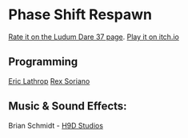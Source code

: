 # Phase Shift Respawn

[Rate it on the Ludum Dare 37 page](http://ludumdare.com/compo/ludum-dare-37/?action=preview&uid=35711).
[Play it on itch.io](https://rexcalibur.itch.io/phase-shift-respawn)

## Programming
[Eric Lathrop](https://twitter.com/EricLathrop)
[Rex Soriano](https://twitter.com/LoLo_R)

## Music & Sound Effects:
Brian Schmidt - [H9D Studios](http://www.h9dstudios.com/)
